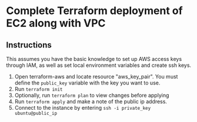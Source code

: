 # Complete Terraform deployment of EC2 along with VPC

## Instructions

This assumes you have the basic knowledge to set up AWS access keys through IAM, as well as set local environment variables and create ssh keys.

1. Open terraform-aws and locate resource "aws_key_pair". You must define the `public_key` variable with the key you want to use.
2. Run `terraform init`
3. Optionally, run `terraform plan` to view changes before applying
4. Run `terraform apply` and make a note of the public ip address.
5. Connect to the instance by entering `ssh -i private_key ubuntu@public_ip`
